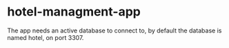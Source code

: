 # hotel-managment-app
The app needs an active database to connect to, by default the database is named hotel, on port 3307.

